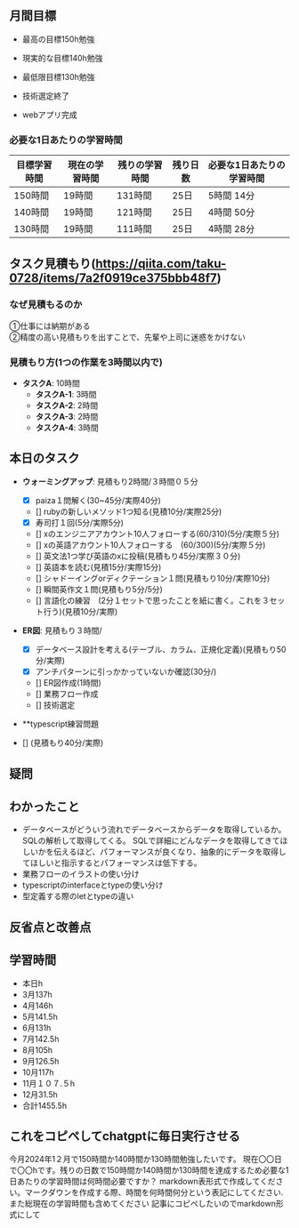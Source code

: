 
## 月間目標
- 最高の目標150h勉強
- 現実的な目標140h勉強
- 最低限目標130h勉強

- 技術選定終了
- webアプリ完成

### 必要な1日あたりの学習時間

| 目標学習時間 | 現在の学習時間 | 残りの学習時間 | 残り日数 | 必要な1日あたりの学習時間 |
|--------------|----------------|----------------|----------|------------------------|
| 150時間      | 19時間         | 131時間        | 25日     | 5時間 14分             |
| 140時間      | 19時間         | 121時間        | 25日     | 4時間 50分             |
| 130時間      | 19時間         | 111時間        | 25日     | 4時間 28分             |

## タスク見積もり(https://qiita.com/taku-0728/items/7a2f0919ce375bbb48f7)
### なぜ見積もるのか   
①仕事には納期がある  
②精度の高い見積もりを出すことで、先輩や上司に迷惑をかけない

### 見積もり方(1つの作業を3時間以内で)
- **タスクA**: 10時間
  - **タスクA-1**: 3時間
  - **タスクA-2**: 2時間
  - **タスクA-3**: 2時間
  - **タスクA-4**: 3時間


## 本日のタスク

  - **ウォーミングアップ**: 見積もり2時間/３時間０５分
    - [x] paiza１問解く(30~45分/実際40分)
    - [] rubyの新しいメソッド1つ知る(見積10分/実際25分)
    - [x] 寿司打１回(5分/実際5分)
    - [] xのエンジニアアカウント10人フォローする(60/310)(5分/実際５分)
    - [] xの英語アカウント10人フォローする　(60/300)(5分/実際５分)
    - [] 英文法1つ学び英語のxに投稿(見積もり45分/実際３０分)
    - [] 英語本を読む(見積15分/実際15分)
    - [] シャドーイングorディクテーション１問(見積もり10分/実際10分)
    - [] 瞬間英作文１問(見積もり5分/5分)
    - [] 言語化の練習　(2分１セットで思ったことを紙に書く。これを３セット行う)(見積10分/実際)
   
   - **ER図**: 見積もり３時間/    
     - [x] データベース設計を考える(テーブル、カラム、正規化定義)(見積もり50分/実際)
     - [x] アンチパターンに引っかかっていないか確認(30分/)  
     - [] ER図作成(1時間)
     - [] 業務フロー作成
     - [] 技術選定
    
  - **typescript練習問題
  - [] (見積もり40分/実際)
    
  
    

## 疑問




## わかったこと
- データベースがどういう流れでデータベースからデータを取得しているか。SQLの解析して取得してくる。
SQLで詳細にどんなデータを取得してきてほしいかを伝えるほど、パフォーマンスが良くなり、抽象的にデータを取得してほしいと指示するとパフォーマンスは低下する。
- 業務フローのイラストの使い分け
- typescriptのinterfaceとtypeの使い分け
- 型定義する際のletとtypeの違い



## 反省点と改善点


## 学習時間
  - 本日h
  - 3月137h
  - 4月146h
  - 5月141.5h
  - 6月131h
  - 7月142.5h
  - 8月105h
  - 9月126.5h
  - 10月117h
  - 11月１０７.５h
  - 12月31.5h
  - 合計1455.5h

 ## これをコピペしてchatgptに毎日実行させる
今月2024年1２月で150時間か140時間か130時間勉強したいです。
現在〇〇日で〇〇hです。残りの日数で150時間か140時間か130時間を達成するため必要な1日あたりの学習時間は何時間必要ですか？
markdown表形式で作成してください。マークダウンを作成する際、時間を何時間何分という表記にしてください.また総現在の学習時間も含めてください
記事にコピペしたいのでmarkdown形式にして
 
